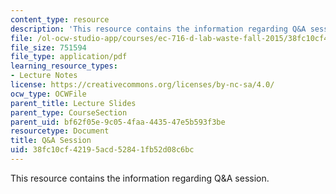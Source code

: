 ```yaml
---
content_type: resource
description: 'This resource contains the information regarding Q&A session. '
file: /ol-ocw-studio-app/courses/ec-716-d-lab-waste-fall-2015/38fc10cf42195acd52841fb52d08c6bc_MITEC_716F15_QA.pdf
file_size: 751594
file_type: application/pdf
learning_resource_types:
- Lecture Notes
license: https://creativecommons.org/licenses/by-nc-sa/4.0/
ocw_type: OCWFile
parent_title: Lecture Slides
parent_type: CourseSection
parent_uid: bf62f05e-9c05-4faa-4435-47e5b593f3be
resourcetype: Document
title: Q&A Session
uid: 38fc10cf-4219-5acd-5284-1fb52d08c6bc
---
```

This resource contains the information regarding Q&A session. 